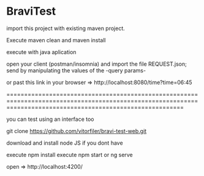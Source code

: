 # BraviTest

import this project with existing maven project.

Execute maven clean and maven install

execute with java aplication

open your client (postman/insomnia) and import the file REQUEST.json; send by manipulating the values ​​of the -query params-

or past this link in your browser => http://localhost:8080/time?time=06:45

==============================================================================================================================================================

you can test using an interface too

git clone https://github.com/vitorfiler/bravi-test-web.git

download and install node JS if you dont have

execute npm install 
execute npm start or ng serve

open => http://localhost:4200/